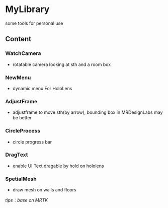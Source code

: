 # MyLibrary
some tools for personal use
## Content 
### WatchCamera 
- rotatable camera looking at sth and a room box

### NewMenu 
- dynamic menu For HoloLens

### AdjustFrame
- adjustframe to move sth(by arrow), bounding box in MRDesignLabs may be better

### CircleProcess
- circle progress bar 

### DragText

- enable UI Text dragable by  hold on hololens

### SpetialMesh

- draw mesh on walls and floors


*tips：base on MRTK*
